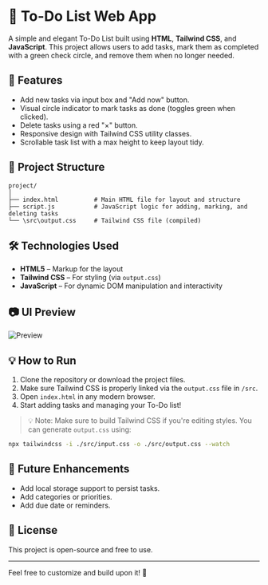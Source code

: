 
# 📝 To-Do List Web App

A simple and elegant To-Do List built using **HTML**, **Tailwind CSS**, and **JavaScript**. This project allows users to add tasks, mark them as completed with a green check circle, and remove them when no longer needed.

## 🚀 Features

- Add new tasks via input box and "Add now" button.
- Visual circle indicator to mark tasks as done (toggles green when clicked).
- Delete tasks using a red "×" button.
- Responsive design with Tailwind CSS utility classes.
- Scrollable task list with a max height to keep layout tidy.

## 📁 Project Structure

```
project/
│
├── index.html          # Main HTML file for layout and structure
├── script.js           # JavaScript logic for adding, marking, and deleting tasks
└── \src\output.css     # Tailwind CSS file (compiled)
```

## 🛠️ Technologies Used

- **HTML5** – Markup for the layout
- **Tailwind CSS** – For styling (via `output.css`)
- **JavaScript** – For dynamic DOM manipulation and interactivity

## 📷 UI Preview

![Preview](https://imgs.search.brave.com/9frGX_yZ7fz-Z0W--iitzVQJa5-QLOuMvSSENae1qlw/rs:fit:860:0:0:0/g:ce/aHR0cHM6Ly90NC5m/dGNkbi5uZXQvanBn/LzExLzkyLzAyLzkx/LzM2MF9GXzExOTIw/MjkxNzNfVDNudEVx/YkxjR1pzZjdKNVVm/WHA0TVh0VW9vRXh1/S2QuanBn)

## 💡 How to Run

1. Clone the repository or download the project files.
2. Make sure Tailwind CSS is properly linked via the `output.css` file in `/src`.
3. Open `index.html` in any modern browser.
4. Start adding tasks and managing your To-Do list!

> 💡 Note: Make sure to build Tailwind CSS if you're editing styles. You can generate `output.css` using:
```bash
npx tailwindcss -i ./src/input.css -o ./src/output.css --watch
```

## 🔧 Future Enhancements

- Add local storage support to persist tasks.
- Add categories or priorities.
- Add due date or reminders.

## 📄 License

This project is open-source and free to use.

---

Feel free to customize and build upon it! 🚀
